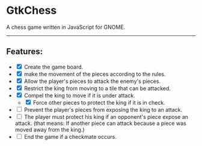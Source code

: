 # GtkChess

A chess game written in JavaScript for GNOME.

<hr>

## Features:
* <input type="checkbox" checked> Create the game board.
* <input type="checkbox" checked> make the movement of the pieces according to the rules.
* <input type="checkbox" checked> Allow the player's pieces to attack the enemy's pieces.
* <input type="checkbox" checked> Restrict the king from moving to a tile that can be attacked.
* <input type="checkbox" checked> Compel the king to move if it is under attack. 
  * <input type="checkbox" checked> Force other pieces to protect the king if it is in check.
* <input type="checkbox"> Prevent the player's pieces from exposing the king to an attack.
* <input type="checkbox"> The player must protect his king if an opponent's piece expose an attack. (that means: If another piece can attack because a piece was moved away from the king.)
* <input type="checkbox"> End the game if a checkmate occurs.


    
    
